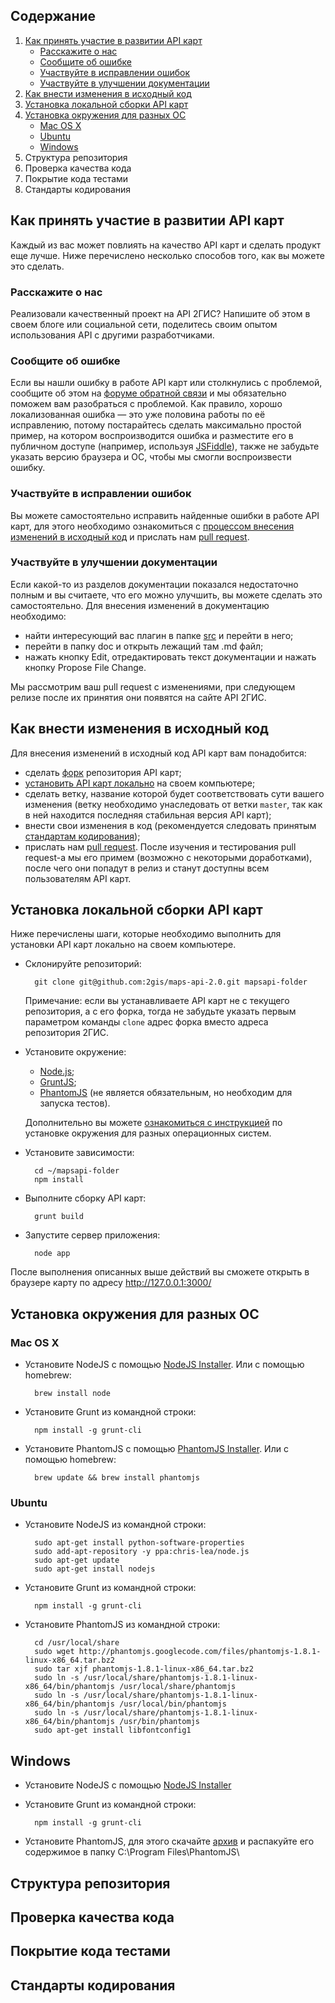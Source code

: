 ## Содержание
1. [Как принять участие в развитии API карт](#Как-принять-участие-в-развитии-api-карт)
    * [Расскажите о нас](#Расскажите-о-нас)
    * [Сообщите об ошибке](#Сообщите-об-ошибке)
    * [Участвуйте в исправлении ошибок](#Участвуйте-в-исправлении-ошибок)
    * [Участвуйте в улучшении документации](#Участвуйте-в-улучшении-документации)
2. [Как внести изменения в исходный код](#Как-внести-изменения-в-исходный-код)
3. [Установка локальной сборки API карт](#Установка-локальной-сборки-api-карт)
4. [Установка окружения для разных ОС](#Установка-окружения-для-разных-ОС)
    * [Mac OS X](#mac-os-x)
    * [Ubuntu](ubuntu)
    * [Windows](windows)
5. Структура репозитория
6. Проверка качества кода
7. Покрытие кода тестами
8. Стандарты кодирования

## Как принять участие в развитии API карт
Каждый из вас может повлиять на качество API карт и сделать продукт еще лучше. Ниже перечислено несколько способов того, как вы можете это сделать.
### Расскажите о нас
Реализовали качественный проект на API 2ГИС? Напишите об этом в своем блоге или социальной сети, поделитесь своим опытом использования API с другими разработчиками.
### Сообщите об ошибке
Если вы нашли ошибку в работе API карт или столкнулись с проблемой, сообщите об этом на [форуме обратной связи](https://api2gis.uservoice.com) и мы обязательно поможем вам разобраться с проблемой. Как правило, хорошо локализованная ошибка — это уже половина работы по её исправлению, потому постарайтесь сделать максимально простой пример, на котором воспроизводится ошибка и разместите его в публичном доступе (например, используя [JSFiddle](http://jsfiddle.net/)), также не забудьте указать версию браузера и ОС, чтобы мы смогли воспроизвести ошибку.
### Участвуйте в исправлении ошибок
Вы можете самостоятельно исправить найденные ошибки в работе API карт, для этого необходимо ознакомиться с [процессом внесения изменений в исходный код](#Как-внести-изменения-в-исходный-код) и прислать нам [pull request](https://help.github.com/articles/using-pull-requests).
### Участвуйте в улучшении документации
Если какой-то из разделов документации показался недостаточно полным и вы считаете, что его можно улучшить, вы можете сделать это самостоятельно. Для внесения изменений в документацию необходимо:
* найти интересующий вас плагин в папке [src](https://github.com/2gis/maps-api-2.0/tree/master/src) и перейти в него;
* перейти в папку doc и открыть лежащий там .md файл;
* нажать кнопку Edit, отредактировать текст документации и нажать кнопку Propose File Change.

Мы рассмотрим ваш pull request с изменениями, при следующем релизе после их принятия они появятся на сайте API 2ГИС.

## Как внести изменения в исходный код
Для внесения изменений в исходный код API карт вам понадобится:
* сделать [форк](https://help.github.com/articles/fork-a-repo) репозитория API карт;
* [установить API карт локально](#Установка-локальной-сборки-api-карт) на своем компьютере;
* сделать ветку, название которой будет соответствовать сути вашего изменения (ветку необходимо унаследовать от ветки `master`, так как в ней находится последняя стабильная версия API карт);
* внести свои изменения в код (рекомендуется следовать принятым [стандартам кодирования](#Стандарты-кодирования));
* прислать нам [pull request](https://help.github.com/articles/using-pull-requests).
После изучения и тестирования pull request-а мы его примем (возможно с некоторыми доработками), после чего они попадут в релиз и станут доступны всем пользователям API карт.

## Установка локальной сборки API карт
Ниже перечислены шаги, которые необходимо выполнить для установки API карт локально на своем компьютере.

* Склонируйте репозиторий:

        git clone git@github.com:2gis/maps-api-2.0.git mapsapi-folder

    Примечание: если вы устанавливаете API карт не с текущего репозитория, а с его форка, тогда не забудьте указать первым параметром команды `clone` адрес форка вместо адреса репозитория 2ГИС.
* Установите окружение:
    * [Node.js](http://nodejs.org/);
    * [GruntJS](http://gruntjs.com/);
    * [PhantomJS](http://phantomjs.org/download.html) (не является обязательным, но необходим для запуска тестов).
    
    Дополнительно вы можете [ознакомиться с инструкцией](https://github.com/2gis/maps-api-2.0/wiki/%D0%A3%D1%81%D1%82%D0%B0%D0%BD%D0%BE%D0%B2%D0%BA%D0%B0-%D0%BE%D0%BA%D1%80%D1%83%D0%B6%D0%B5%D0%BD%D0%B8%D1%8F-Maps-API-2.0-%D0%BD%D0%B0-%D1%80%D0%B0%D0%B7%D0%BD%D1%8B%D1%85-%D1%81%D0%B8%D1%81%D1%82%D0%B5%D0%BC%D0%B0%D1%85) по установке окружения для разных операционных систем.
* Установите зависимости:

        cd ~/mapsapi-folder
        npm install

* Выполните сборку API карт:

        grunt build

* Запустите сервер приложения:

        node app

После выполнения описанных выше действий вы сможете открыть в браузере карту по адресу http://127.0.0.1:3000/

## Установка окружения для разных ОС
### Mac OS X

* Установите NodeJS с помощью [NodeJS Installer](http://nodejs.org/download/). Или с помощью homebrew:
    
        brew install node

* Установите Grunt из командной строки:

        npm install -g grunt-cli

* Установите PhantomJS с помощью [PhantomJS Installer](http://phantomjs.org/download.html). Или с помощью homebrew:

        brew update && brew install phantomjs

### Ubuntu

* Установите NodeJS из командной строки:

        sudo apt-get install python-software-properties
        sudo add-apt-repository -y ppa:chris-lea/node.js
        sudo apt-get update
        sudo apt-get install nodejs

* Установите Grunt из командной строки:

        npm install -g grunt-cli

* Установите PhantomJS из командной строки:

        cd /usr/local/share
        sudo wget http://phantomjs.googlecode.com/files/phantomjs-1.8.1-linux-x86_64.tar.bz2
        sudo tar xjf phantomjs-1.8.1-linux-x86_64.tar.bz2
        sudo ln -s /usr/local/share/phantomjs-1.8.1-linux-x86_64/bin/phantomjs /usr/local/share/phantomjs
        sudo ln -s /usr/local/share/phantomjs-1.8.1-linux-x86_64/bin/phantomjs /usr/local/bin/phantomjs
        sudo ln -s /usr/local/share/phantomjs-1.8.1-linux-x86_64/bin/phantomjs /usr/bin/phantomjs
        sudo apt-get install libfontconfig1

## Windows

* Установите NodeJS с помощью [NodeJS Installer](http://nodejs.org/download/)

* Установите Grunt из командной строки:

        npm install -g grunt-cli

* Установите PhantomJS, для этого скачайте [архив](http://phantomjs.org/download.html) и распакуйте его содержимое в папку C:\Program Files\PhantomJS\

## Структура репозитория

## Проверка качества кода

## Покрытие кода тестами

## Стандарты кодирования
